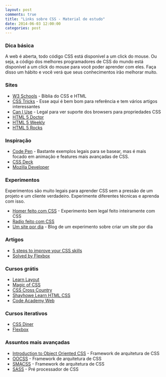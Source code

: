 ```yaml
---
layout: post
comments: true
title: "Links sobre CSS - Material de estudo"
date: 2014-06-03 12:00:00
categories: post
---
```


### Dica básica

A web é aberta, todo código CSS está disponível a um click do mouse. Ou seja, a código dos melhores programadores de CSS do mundo está disponível a um click do mouse para você poder aprender com eles. Faça disso um hábito e você verá que seus conhecimentos irão melhorar muito.

### Sites
- [W3 Schools](http://www.w3schools.com/) - Biblia do CSS e HTML
- [CSS Tricks](http://css-tricks.com/) - Esse aqui é bem bom para referência e tem vários artigos interessantes
- [Can I Use](http://caniuse.com/) - Legal para ver suporte dos browsers para propriedades CSS
- [HTML 5 Doctor](http://html5doctor.com/)
- [HTML 5 Weekly](http://html5weekly.com/)
- [HTML 5 Rocks](http://www.html5rocks.com/en/)

### Inspiração
- [Code Pen](http://codepen.io/) - Bastante exemplos legais para se basear, mas é mais focado em animação e features mais avançadas de CSS.
- [CSS Deck](http://cssdeck.com/)
- [Mozilla Developer](https://developer.mozilla.org/en-US/demos)

### Experimentos
Experimentos são muito legais para aprender CSS sem a pressão de um projeto e um cliente verdadeiro. Experimente diferentes técnicas e aprenda com isso.

- [Homer feito com CSS](http://bernarddeluna.com/project/pure-css3-homer/) - Experimento bem legal feito inteiramente com CSS
- [Radio feito com CSS](http://bernarddeluna.com/project/old-radio-lab/)
- [Um site por dia](http://blog.jenniferdewalt.com/post/56319597560/im-learning-to-code-by-building-180-websites-in-180) - Blog de um experimento sobre criar um site por dia

### Artigos
- [5 steps to improve your CSS skills](http://designshack.net/articles/css/5-steps-to-drastically-improve-your-css-knowledge-in-24-hours/)
- [Solved by Flexbox](http://philipwalton.github.io/solved-by-flexbox/)

### Cursos grátis
- [Learn Layout](http://learnlayout.com/)
- [Magic of CSS](http://adamschwartz.co/magic-of-css)
- [CSS Cross Country](https://www.codeschool.com/courses/css-cross-country)
- [Shayhowe Learn HTML CSS](http://learn.shayhowe.com/html-css/)
- [Code Academy Web](http://www.codecademy.com/tracks/web)

### Cursos iterativos
- [CSS Diner](http://flukeout.github.io/)
- [Flexbox](http://devbryce.com/site/flexbox/)

### Assuntos mais avançadas
- [Introduction to Object Oriented CSS](http://coding.smashingmagazine.com/2011/12/12/an-introduction-to-object-oriented-css-oocss/) - Framework de arquitetura de CSS
- [OOCSS](http://oocss.org/) - Framework de arquitetura de CSS
- [SMACSS](http://smacss.com/book/) - Framework de arquitetura de CSS
- [SASS](http://sass-lang.com/) - Pré processador de CSS